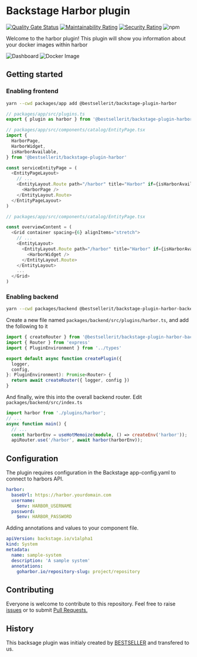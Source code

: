 # Backstage Harbor plugin

[![Quality Gate Status](https://sonarcloud.io/api/project_badges/measure?project=container-registry_backstage-plugin-harbor&metric=alert_status)](https://sonarcloud.io/summary/new_code?id=container-registry_backstage-plugin-harbor)
[![Maintainability Rating](https://sonarcloud.io/api/project_badges/measure?project=container-registry_backstage-plugin-harbor&metric=sqale_rating)](https://sonarcloud.io/summary/new_code?id=container-registry_backstage-plugin-harbor)
[![Security Rating](https://sonarcloud.io/api/project_badges/measure?project=container-registry_backstage-plugin-harbor&metric=security_rating)](https://sonarcloud.io/summary/new_code?id=container-registry_backstage-plugin-harbor)
![npm](https://img.shields.io/npm/dt/@bestsellerit/backstage-plugin-harbor)

Welcome to the harbor plugin!
This plugin will show you information about your docker images within harbor

![Dashboard](docs/img/dashboard.png)
![Docker Image](docs/img/widget.png)

## Getting started

### Enabling frontend

```bash
yarn --cwd packages/app add @bestsellerit/backstage-plugin-harbor
```

```ts
// packages/app/src/plugins.ts
export { plugin as harbor } from '@bestsellerit/backstage-plugin-harbor'
```

```ts
// packages/app/src/components/catalog/EntityPage.tsx
import {
  HarborPage,
  HarborWidget,
  isHarborAvailable,
} from '@bestsellerit/backstage-plugin-harbor'

const serviceEntityPage = (
  <EntityPageLayout>
    // ...
    <EntityLayout.Route path="/harbor" title="Harbor" if={isHarborAvailable}>
      <HarborPage />
    </EntityLayout.Route>
  </EntityPageLayout>
)
```

```ts
// packages/app/src/components/catalog/EntityPage.tsx

const overviewContent = (
  <Grid container spacing={6} alignItems="stretch">
    // ...
    <EntityLayout>
      <EntityLayout.Route path="/harbor" title="Harbor" if={isHarborAvailable}>
        <HarborWidget />
      </EntityLayout.Route>
    </EntityLayout>
    ...
  </Grid>
)
```

### Enabling backend

```bash
yarn --cwd packages/backend @bestsellerit/backstage-plugin-harbor-backend
```

Create a new file named `packages/backend/src/plugins/harbor.ts`, and add the following to it

```ts
import { createRouter } from '@bestsellerit/backstage-plugin-harbor-backend'
import { Router } from 'express'
import { PluginEnvironment } from '../types'

export default async function createPlugin({
  logger,
  config,
}: PluginEnvironment): Promise<Router> {
  return await createRouter({ logger, config })
}
```

And finally, wire this into the overall backend router. Edit `packages/backend/src/index.ts`

```ts
import harbor from './plugins/harbor';
// ...
async function main() {
  // ...
  const harborEnv = useHotMemoize(module, () => createEnv('harbor'));
  apiRouter.use('/harbor', await harbor(harborEnv));

```

## Configuration

The plugin requires configuration in the Backstage app-config.yaml to connect to harbors API.

```yaml
harbor:
  baseUrl: https://harbor.yourdomain.com
  username:
    $env: HARBOR_USERNAME
  password:
    $env: HARBOR_PASSWORD
```

Adding annotations and values to your component file.

```yaml
apiVersion: backstage.io/v1alpha1
kind: System
metadata:
  name: sample-system
  description: 'A sample system'
  annotations:
    goharbor.io/repository-slug: project/repository
```

## Contributing

Everyone is welcome to contribute to this repository. Feel free to raise [issues](https://github.com/BESTSELLER/backstage-plugin-harbor/issues) or to submit [Pull Requests.](https://github.com/BESTSELLER/backstage-plugin-harbor/pulls)

## History

This backsage plugin was initialy created by [BESTSELLER](https://github.com/BESTSELLER) and transfered to us.
